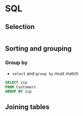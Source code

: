 # SQL





## Selection



```
```







## Sorting and grouping







### Group by

- `select` and `group by` must match

```sql
SELECT zip
FROM Customers
GROUP BY zip
```







## Joining tables





